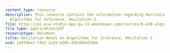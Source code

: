 ```yaml
---
content_type: resource
description: This resource contains the information regarding Recitation Notes on
  Algorithms for Inference, Recitation 2.
file: https://ol-ocw-studio-app-qa.s3.amazonaws.com/courses/6-438-algorithms-for-inference-fall-2014/1e0f46e2f4422a2de584d3618944766b_MIT6_438F14_rec2.pdf
file_type: application/pdf
resourcetype: Document
title: Recitation Notes on Algorithms for Inference, Recitation 2
uid: 1e0f46e2-f442-2a2d-e584-d3618944766b
---
```

